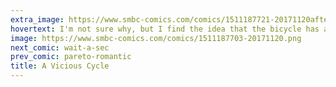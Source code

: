 ```yaml
---
extra_image: https://www.smbc-comics.com/comics/1511187721-20171120after.png
hovertext: I'm not sure why, but I find the idea that the bicycle has a switchblade to be comedy gold.
image: https://www.smbc-comics.com/comics/1511187703-20171120.png
next_comic: wait-a-sec
prev_comic: pareto-romantic
title: A Vicious Cycle
---
```


